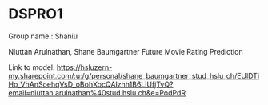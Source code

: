 # DSPRO1

Group name : Shaniu 

Niuttan Arulnathan, Shane Baumgartner
Future Movie Rating Prediction

Link to model: https://hsluzern-my.sharepoint.com/:u:/g/personal/shane_baumgartner_stud_hslu_ch/EUlDTiHo_VhAnSoehqVsD_oBohXocQAIzhh1B6LiUfjTvQ?email=niuttan.arulnathan%40stud.hslu.ch&e=PodPdR

